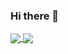 ### Hi there 👋

<a href="https://github.com/anuraghazra/github-readme-stats">
<img align="center" src="https://github-readme-stats.vercel.app/api?username=Akash280999&show_icons=true&include_all_commits=true&count_private=true&hide=issues,contribs" />
</a>
<a href="https://github.com/anuraghazra/github-readme-stats">
<img align="center" src="https://github-readme-stats.vercel.app/api/top-langs/?username=Akash280999&hide=Jupyter+Notebook&langs_count=8&layout=compact" />
</a>
